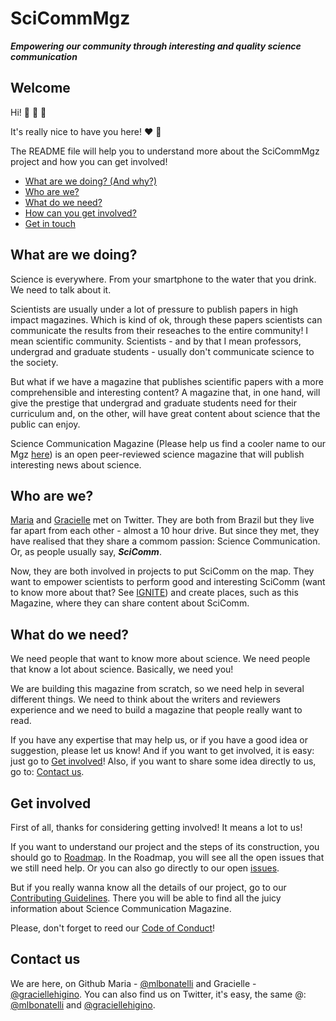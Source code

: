 # SciCommMgz

***Empowering our community through interesting and quality science communication***

## Welcome

Hi! :wave: :wave: :wave:

It's really nice to have you here! :heart: :tada:

The README file will help you to understand more about the SciCommMgz project and how you can get involved!

* [What are we doing? (And why?)](#what-are-we-doing)
* [Who are we?](#who-are-we)
* [What do we need?](#what-do-we-need)
* [How can you get involved?](#get-involved)
* [Get in touch](#contact-us)

## What are we doing?

Science is everywhere. From your smartphone to the water that you drink. We need to talk about it. 

Scientists are usually under a lot of pressure to publish papers in high impact magazines. Which is kind of ok, through these papers scientists can communicate the results from their reseaches to the entire community! I mean scientific community. Scientists - and by that I mean professors, undergrad and graduate students - usually don't communicate science to the society.

But what if we have a magazine that publishes scientific papers with a more comprehensible and interesting content? A magazine that, in one hand, will give the prestige that undergrad and graduate students need for their curriculum and, on the other, will have great content about science that the public can enjoy.

Science Communication Magazine (Please help us find a cooler name to our Mgz [here][link_Magazine]) is an open peer-reviewed science magazine that will publish interesting news about science.

## Who are we?

[Maria][link_mlbonatelli] and [Gracielle][link_graciellehigino] met on Twitter. They are both from Brazil but they live far apart from each other - almost a 10 hour drive. But since they met, they have realised that they share a commom passion: Science Communication. Or, as people usually say, ***SciComm***.

Now, they are both involved in projects to put SciComm on the map. They want to empower scientists to perform good and interesting SciComm (want to know more about that? See [IGNITE][link_ignite]) and create places, such as this Magazine, where they can share content about SciComm.

## What do we need?

We need people that want to know more about science. We need people that know a lot about science. Basically, we need you!

We are building this magazine from scratch, so we need help in several different things. We need to think about the writers and reviewers experience and we need to build a magazine that people really want to read.

If you have any expertise that may help us, or if you have a good idea or suggestion, please let us know! And if you want to get involved, it is easy: just go to [Get involved](#get-involved)! Also, if you want to share some idea directly to us, go to: [Contact us](#contact-us).

## Get involved

First of all, thanks for considering getting involved! It means a lot to us!

If you want to understand our project and the steps of its construction, you should go to [Roadmap][link_Roadmap]. In the Roadmap, you will see all the open issues that we still need help. Or you can also go directly to our open [issues][link_issue].

But if you really wanna know all the details of our project, go to our [Contributing Guidelines][link_Contribution]. There you will be able to find all the juicy information about Science Communication Magazine. 

Please, don't forget to reed our [Code of Conduct][link_Code]!

## Contact us
We are here, on Github Maria - [@mlbonatelli][link_mlbonatelli] and Gracielle - [@graciellehigino][link_graciellehigino]. You can also find us on Twitter, it's easy, the same @: [@mlbonatelli][link_mlbonatelliT] and [@graciellehigino][link_graciellehiginoT].

[link_mlbonatelli]: https://github.com/mlbonatelli
[link_graciellehigino]: https://github.com/graciellehigino
[link_ignite]: https://github.com/graciellehigino/IGNITE
[link_Magazine]: https://github.com/mlbonatelli/SciCommMgz/issues/1
[link_mlbonatelliT]: https://twitter.com/mlbonatelli
[link_graciellehiginoT]: https://twitter.com/GracielleHigino
[link_Contribution]: https://github.com/mlbonatelli/SciCommMgz/blob/master/CONTRIBUTING.md
[link_Code]: https://github.com/mlbonatelli/SciCommMgz/blob/master/CODE_OF_CONDUCT.md
[link_Roadmap]: https://github.com/mlbonatelli/SciCommMgz/blob/master/ROADMAP.md
[link_issue]: https://github.com/mlbonatelli/SciCommMgz/issues

